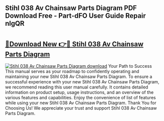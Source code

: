 ## Stihl 038 Av Chainsaw Parts Diagram PDF Download Free - Part-dFO User Guide Repair nlgQR

# <h2><a href="http://dfim99w.blite.top/?on=Stihl+038+Av+Chainsaw+Parts+Diagram">🔗Download New 👉🔴 Stihl 038 Av Chainsaw Parts Diagram</a></h2>

[![Stihl 038 Av Chainsaw Parts Diagram download](https://i.imgur.com/lujVjoI.png)](http://dfim99w.blite.top/?on=Stihl+038+Av+Chainsaw+Parts+Diagram)
Your Path to Success This manual serves as your roadmap to confidently operating and maintaining your new Stihl 038 Av Chainsaw Parts Diagram. To ensure a successful experience with your new Stihl 038 Av Chainsaw Parts Diagram, we recommend reading this user manual carefully. It contains detailed information on product setup, usage instructions, and an overview of the various features and capabilities. Enjoy the convenience of list of features while using your new Stihl 038 Av Chainsaw Parts Diagram. Thank You for Choosing Us! We appreciate your trust and support Stihl 038 Av Chainsaw Parts Diagram.
